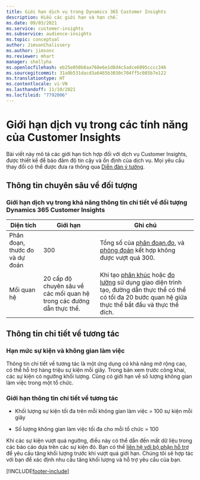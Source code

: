 ```yaml
---
title: Giới hạn dịch vụ trong Dynamics 365 Customer Insights
description: Hiểu các giới hạn và hạn chế.
ms.date: 09/03/2021
ms.service: customer-insights
ms.subservice: audience-insights
ms.topic: conceptual
author: JimsonChalissery
ms.author: jimsonc
ms.reviewer: mhart
manager: shellyha
ms.openlocfilehash: eb25e050b8aa768e6e1d8d4c5adce6095cccc346
ms.sourcegitcommit: 31a9b531dacd3a6465b3030c704ff5c085b7e122
ms.translationtype: HT
ms.contentlocale: vi-VN
ms.lasthandoff: 11/10/2021
ms.locfileid: "7792006"
---
```

# <a name="service-limits-in-customer-insights-capabilities"></a>Giới hạn dịch vụ trong các tính năng của Customer Insights

Bài viết này mô tả các giới hạn tích hợp đối với dịch vụ Customer Insights, được thiết kế để bảo đảm độ tin cậy và ổn định của dịch vụ. Mọi yêu cầu thay đổi có thể được đưa ra thông qua [Diễn đàn ý tưởng](https://go.microsoft.com/fwlink/?linkid=2074172). 

## <a name="audience-insights"></a>Thông tin chuyên sâu về đối tượng

### <a name="service-limits-in-dynamics-365-customer-insights-audience-insights-capability"></a>Giới hạn dịch vụ trong khả năng thông tin chi tiết về đối tượng Dynamics 365 Customer Insights

| Diện tích  | Giới hạn  | Ghi chú |
|-------------|---------------------------------------------------------------------|---------------------------------------------------------------------|
| Phân đoạn, thước đo và dự đoán | 300  | Tổng số của [phân đoạn](audience-insights/segments.md),[đo](audience-insights/measures.md), và [phỏng đoán](audience-insights/predictions.md) kết hợp không được vượt quá 300.  |
| Mối quan hệ | 20 cấp độ chuyên sâu về các mối quan hệ trong các đường dẫn thực thể. | Khi tạo [phân khúc](audience-insights/segments.md) hoặc [đo lường](audience-insights/measures.md) sử dụng giao diện trình tạo, đường dẫn thực thể có thể có tối đa 20 bước quan hệ giữa thực thể bắt đầu và thực thể đích.  |


## <a name="engagement-insights"></a>Thông tin chi tiết về tương tác

### <a name="workspace-and-event-quotas"></a>Hạn mức sự kiện và không gian làm việc

Thông tin chi tiết về tương tác là một ứng dụng có khả năng mở rộng cao, có thể hỗ trợ hàng triệu sự kiện mỗi giây. Trong bản xem trước công khai, các sự kiện có ngưỡng khối lượng. Cũng có giới hạn về số lượng không gian làm việc trong một tổ chức.

### <a name="engagement-insights-limits"></a>Giới hạn thông tin chi tiết về tương tác

- Khối lượng sự kiện tối đa trên mỗi không gian làm việc = 100 sự kiện mỗi giây

- Số lượng không gian làm việc tối đa cho mỗi tổ chức = 100

Khi các sự kiện vượt quá ngưỡng, điều này có thể dẫn đến mất dữ liệu trong các báo cáo dựa trên các sự kiện đó. Bạn có thể [liên hệ với bộ phận hỗ trợ](https://go.microsoft.com/fwlink/?linkid=2145734) để yêu cầu tăng khối lượng trước khi vượt quá giới hạn. Chúng tôi sẽ hợp tác với bạn để xác định nhu cầu tăng khối lượng và hỗ trợ yêu cầu của bạn.


[!INCLUDE[footer-include](includes/footer-banner.md)]
